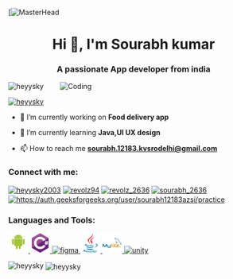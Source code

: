 [![MasterHead](https://1.bp.blogspot.com/-7A4WynwLsMw/XbBpCXG8fHI/AAAAAAAAMt4/uOa1bpLskYgrwGbllhSu2SDj_Mig8SXJQCLcBGAsYHQ/s1600/2000_600px.gif)
<h1 align="center">Hi 👋, I'm Sourabh kumar</h1>
<h3 align="center">A passionate App developer from india</h3>
<img align="right" alt="Coding" width="400" src="https://miro.medium.com/v2/resize:fit:828/0*ygaHmPjQnVmEApdT.gif">

<p align="left"> <img src="https://komarev.com/ghpvc/?username=heyysky&label=Profile%20views&color=0e75b6&style=flat" alt="heyysky" /> </p>

<p align="left"> <a href="https://github.com/ryo-ma/github-profile-trophy"><img src="https://github-profile-trophy.vercel.app/?username=heyysky" alt="heyysky" /></a> </p>

- 🔭 I’m currently working on **Food delivery app**

- 🌱 I’m currently learning **Java,UI UX design**

- 📫 How to reach me **sourabh.12183.kvsrodelhi@gmail.com**

<h3 align="left">Connect with me:</h3>
<p align="left">
<a href="https://linkedin.com/in/heyysky2003" target="blank"><img align="center" src="https://raw.githubusercontent.com/rahuldkjain/github-profile-readme-generator/master/src/images/icons/Social/linked-in-alt.svg" alt="heyysky2003" height="30" width="40" /></a>
<a href="https://instagram.com/revolz94" target="blank"><img align="center" src="https://raw.githubusercontent.com/rahuldkjain/github-profile-readme-generator/master/src/images/icons/Social/instagram.svg" alt="revolz94" height="30" width="40" /></a>
<a href="https://www.codechef.com/users/revolz_2636" target="blank"><img align="center" src="https://cdn.jsdelivr.net/npm/simple-icons@3.1.0/icons/codechef.svg" alt="revolz_2636" height="30" width="40" /></a>
<a href="https://codeforces.com/profile/sourabh_2636" target="blank"><img align="center" src="https://raw.githubusercontent.com/rahuldkjain/github-profile-readme-generator/master/src/images/icons/Social/codeforces.svg" alt="sourabh_2636" height="30" width="40" /></a>
<a href="https://auth.geeksforgeeks.org/user/https://auth.geeksforgeeks.org/user/sourabh12183azsi/practice" target="blank"><img align="center" src="https://raw.githubusercontent.com/rahuldkjain/github-profile-readme-generator/master/src/images/icons/Social/geeks-for-geeks.svg" alt="https://auth.geeksforgeeks.org/user/sourabh12183azsi/practice" height="30" width="40" /></a>
</p>

<h3 align="left">Languages and Tools:</h3>
<p align="left"> <a href="https://developer.android.com" target="_blank" rel="noreferrer"> <img src="https://raw.githubusercontent.com/devicons/devicon/master/icons/android/android-original-wordmark.svg" alt="android" width="40" height="40"/> </a> <a href="https://www.w3schools.com/cs/" target="_blank" rel="noreferrer"> <img src="https://raw.githubusercontent.com/devicons/devicon/master/icons/csharp/csharp-original.svg" alt="csharp" width="40" height="40"/> </a> <a href="https://www.figma.com/" target="_blank" rel="noreferrer"> <img src="https://www.vectorlogo.zone/logos/figma/figma-icon.svg" alt="figma" width="40" height="40"/> </a> <a href="https://www.java.com" target="_blank" rel="noreferrer"> <img src="https://raw.githubusercontent.com/devicons/devicon/master/icons/java/java-original.svg" alt="java" width="40" height="40"/> </a> <a href="https://www.mysql.com/" target="_blank" rel="noreferrer"> <img src="https://raw.githubusercontent.com/devicons/devicon/master/icons/mysql/mysql-original-wordmark.svg" alt="mysql" width="40" height="40"/> </a> <a href="https://unity.com/" target="_blank" rel="noreferrer"> <img src="https://www.vectorlogo.zone/logos/unity3d/unity3d-icon.svg" alt="unity" width="40" height="40"/> </a> </p>

<p><img align="left" src="https://github-readme-stats.vercel.app/api/top-langs?username=heyysky&show_icons=true&locale=en&layout=compact" alt="heyysky" /></p>

<p>&nbsp;<img align="center" src="https://github-readme-stats.vercel.app/api?username=heyysky&show_icons=true&locale=en" alt="heyysky" /></p>
